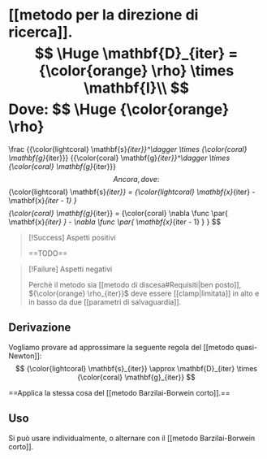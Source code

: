[[metodo per la direzione di ricerca]].
$$
\Huge
\mathbf{D}_{iter} = {\color{orange} \rho} \times \mathbf{I}\\
$$
Dove:
$$
\Huge
{\color{orange} \rho} 
= 
\frac
{{\color{lightcoral} \mathbf{s}_{iter}}^\dagger \times {\color{coral} \mathbf{g}_{iter}}}
{{\color{coral} \mathbf{g}_{iter}}^\dagger \times {\color{coral} \mathbf{g}_{iter}}}
$$
Ancora, dove:
$$
{\color{lightcoral} \mathbf{s}_{iter}} = {\color{lightcoral} \mathbf{x}_{iter} - \mathbf{x}_{iter - 1} }
$$
$$
{\color{coral} \mathbf{g}_{iter}} = {\color{coral} \nabla \func \par{ \mathbf{x}_{iter} } - \nabla \func \par{ \mathbf{x}_{iter - 1} } }
$$


> [!Success] Aspetti positivi
> 
> ==TODO==

> [!Failure] Aspetti negativi
> 
> Perchè il metodo sia [[metodo di discesa#Requisiti|ben posto]], ${\color{orange} \rho_{iter}}$ deve essere [[clamp|limitata]] in alto e in basso da due [[parametri di salvaguardia]].

## Derivazione

Vogliamo provare ad approssimare la seguente regola del [[metodo quasi-Newton]]:
$$
{\color{lightcoral} \mathbf{s}_{iter}}
\approx
\mathbf{D}_{iter}
\times
{\color{coral} \mathbf{g}_{iter}}
$$

==Applica la stessa cosa del [[metodo Barzilai-Borwein corto]].==

## Uso

Si può usare individualmente, o alternare con il [[metodo Barzilai-Borwein corto]].